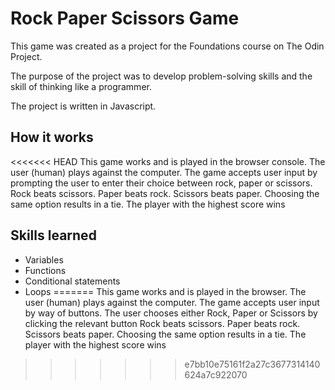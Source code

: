 # Rock Paper Scissors Game

This game was created as a project for the Foundations course on The Odin Project.

The purpose of the project was to develop problem-solving skills and the skill of thinking like a programmer.

The project is written in Javascript.

## How it works
<<<<<<< HEAD
This game works and is played in the browser console. The user (human) plays against the computer. The game accepts user input by prompting the user to enter their choice between rock, paper or scissors. Rock beats scissors. Paper beats rock. Scissors beats paper. Choosing the same option results in a tie. The player with the highest score wins

## Skills learned
* Variables 
* Functions
* Conditional statements
* Loops
=======
This game works and is played in the browser. The user (human) plays against the computer. The game accepts user input by way of buttons. The user chooses either Rock, Paper or Scissors by clicking the relevant button Rock beats scissors. Paper beats rock. Scissors beats paper. Choosing the same option results in a tie. The player with the highest score wins
>>>>>>> e7bb10e75161f2a27c3677314140624a7c922070
